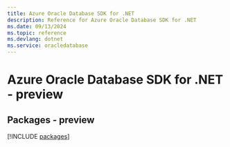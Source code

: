 ```yaml
---
title: Azure Oracle Database SDK for .NET
description: Reference for Azure Oracle Database SDK for .NET
ms.date: 09/13/2024
ms.topic: reference
ms.devlang: dotnet
ms.service: oracledatabase
---
```

# Azure Oracle Database SDK for .NET - preview
## Packages - preview
[!INCLUDE [packages](oracle-database-index.md)]